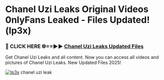# Chanel Uzi Leaks Original Videos 0nlyFans Leaked - Files Updated! (lp3x)

<h3>🔴 CLICK HERE 🌐==►► <a href="https://tinyurl.com/x26r9saj" rel="nofollow">Chanel Uzi Leaks Updated Files</a></h3>

Get Chanel Uzi Leaks and all content. Now you can access all videos and pictures of Chanel Uzi Leaks. New Updated Files 2025!

[![lp3x](https://i.imgur.com/LkgZPqh.gif)](https://tinyurl.com/x26r9saj)
chanel uzi leak